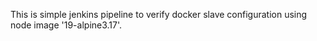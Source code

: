 This is simple jenkins pipeline to verify docker slave configuration using node image '19-alpine3.17'.

